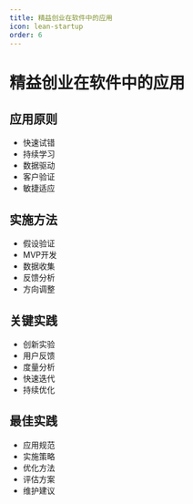 ```yaml
---
title: 精益创业在软件中的应用
icon: lean-startup
order: 6
---
```


# 精益创业在软件中的应用

## 应用原则
- 快速试错
- 持续学习
- 数据驱动
- 客户验证
- 敏捷适应

## 实施方法
- 假设验证
- MVP开发
- 数据收集
- 反馈分析
- 方向调整

## 关键实践
- 创新实验
- 用户反馈
- 度量分析
- 快速迭代
- 持续优化

## 最佳实践
- 应用规范
- 实施策略
- 优化方法
- 评估方案
- 维护建议

